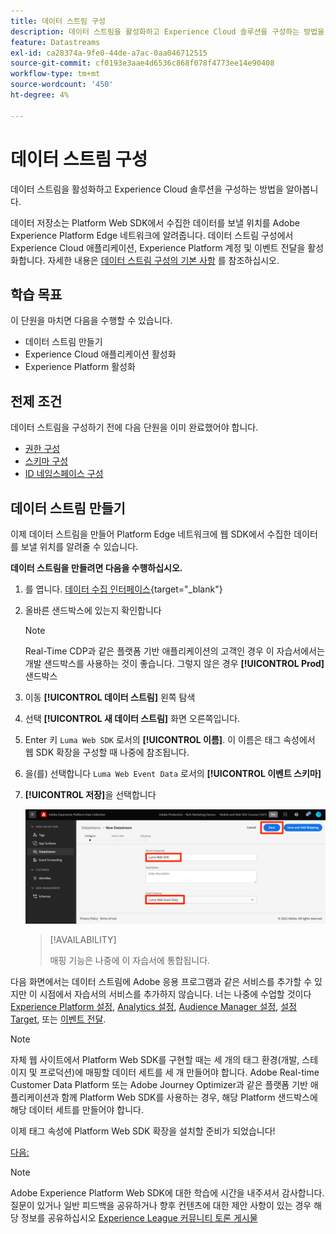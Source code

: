 ```yaml
---
title: 데이터 스트림 구성
description: 데이터 스트림을 활성화하고 Experience Cloud 솔루션을 구성하는 방법을 알아봅니다. 이 단원은 웹 SDK를 사용하여 Adobe Experience Cloud 구현 자습서의 일부입니다.
feature: Datastreams
exl-id: ca28374a-9fe0-44de-a7ac-0aa046712515
source-git-commit: cf0193e3aae4d6536c868f078f4773ee14e90408
workflow-type: tm+mt
source-wordcount: '450'
ht-degree: 4%

---
```


# 데이터 스트림 구성

데이터 스트림을 활성화하고 Experience Cloud 솔루션을 구성하는 방법을 알아봅니다.

데이터 저장소는 Platform Web SDK에서 수집한 데이터를 보낼 위치를 Adobe Experience Platform Edge 네트워크에 알려줍니다. 데이터 스트림 구성에서 Experience Cloud 애플리케이션, Experience Platform 계정 및 이벤트 전달을 활성화합니다. 자세한 내용은 [데이터 스트림 구성의 기본 사항](https://experienceleague.adobe.com/docs/experience-platform/edge/fundamentals/datastreams.html?lang=en) 를 참조하십시오.

## 학습 목표

이 단원을 마치면 다음을 수행할 수 있습니다.

* 데이터 스트림 만들기
* Experience Cloud 애플리케이션 활성화
* Experience Platform 활성화

## 전제 조건

데이터 스트림을 구성하기 전에 다음 단원을 이미 완료했어야 합니다.

* [권한 구성](configure-permissions.md)
* [스키마 구성](configure-schemas.md)
* [ID 네임스페이스 구성](configure-identities.md)

## 데이터 스트림 만들기

이제 데이터 스트림을 만들어 Platform Edge 네트워크에 웹 SDK에서 수집한 데이터를 보낼 위치를 알려줄 수 있습니다.

**데이터 스트림을 만들려면 다음을 수행하십시오.**

1. 를 엽니다. [데이터 수집 인터페이스](https://launch.adobe.com/){target=&quot;_blank&quot;}
1. 올바른 샌드박스에 있는지 확인합니다

   >[!NOTE]
   >
   >Real-Time CDP과 같은 플랫폼 기반 애플리케이션의 고객인 경우 이 자습서에서는 개발 샌드박스를 사용하는 것이 좋습니다. 그렇지 않은 경우 **[!UICONTROL Prod]** 샌드박스

1. 이동 **[!UICONTROL 데이터 스트림]** 왼쪽 탐색
1. 선택 **[!UICONTROL 새 데이터 스트림]** 화면 오른쪽입니다.
1. Enter 키 `Luma Web SDK` 로서의 **[!UICONTROL 이름]**. 이 이름은 태그 속성에서 웹 SDK 확장을 구성할 때 나중에 참조됩니다.
1. 을(를) 선택합니다 `Luma Web Event Data` 로서의 **[!UICONTROL 이벤트 스키마]**
1. **[!UICONTROL 저장]**&#x200B;을 선택합니다

   ![데이터 스트림 만들기](assets/datastream-create-datastream.png)

   >[!AVAILABILITY]
   >
   >매핑 기능은 나중에 이 자습서에 통합됩니다.




다음 화면에서는 데이터 스트림에 Adobe 응용 프로그램과 같은 서비스를 추가할 수 있지만 이 시점에서 자습서의 서비스를 추가하지 않습니다. 너는 나중에 수업할 것이다 [Experience Platform 설정](setup-experience-platform.md), [Analytics 설정](setup-analytics.md), [Audience Manager 설정](setup-audience-manager.md), [설정 Target](setup-target.md), 또는 [이벤트 전달](setup-event-forwarding.md).

>[!NOTE]
>
>자체 웹 사이트에서 Platform Web SDK를 구현할 때는 세 개의 태그 환경(개발, 스테이지 및 프로덕션)에 매핑할 데이터 세트를 세 개 만들어야 합니다. Adobe Real-time Customer Data Platform 또는 Adobe Journey Optimizer과 같은 플랫폼 기반 애플리케이션과 함께 Platform Web SDK를 사용하는 경우, 해당 Platform 샌드박스에 해당 데이터 세트를 만들어야 합니다.

이제 태그 속성에 Platform Web SDK 확장을 설치할 준비가 되었습니다!

[다음: ](install-web-sdk.md)

>[!NOTE]
>
>Adobe Experience Platform Web SDK에 대한 학습에 시간을 내주셔서 감사합니다. 질문이 있거나 일반 피드백을 공유하거나 향후 컨텐츠에 대한 제안 사항이 있는 경우 해당 정보를 공유하십시오 [Experience League 커뮤니티 토론 게시물](https://experienceleaguecommunities.adobe.com/t5/adobe-experience-platform-launch/tutorial-discussion-implement-adobe-experience-cloud-with-web/td-p/444996)
